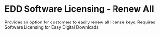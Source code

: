# EDD Software Licensing - Renew All
Provides an option for customers to easily renew all license keys. Requires Software Licensing for Easy Digital Downloads
